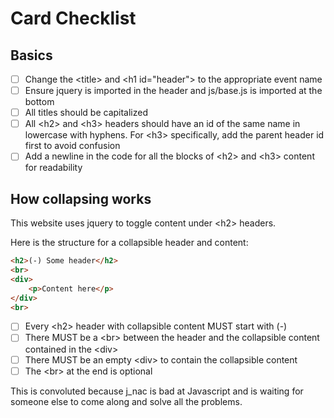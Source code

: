 # Card Checklist

## Basics

- [ ] Change the \<title> and \<h1 id="header"> to the appropriate event name
- [ ] Ensure jquery is imported in the header and js/base.js is imported at the bottom
- [ ] All titles should be capitalized
- [ ] All \<h2> and \<h3> headers should have an id of the same name in lowercase with hyphens. For \<h3> specifically, add the parent header id first to avoid confusion
- [ ] Add a newline in the code for all the blocks of \<h2> and \<h3> content for readability

## How collapsing works

This website uses jquery to toggle content under \<h2> headers.

Here is the structure for a collapsible header and content:

```html
<h2>(-) Some header</h2>
<br>
<div>
    <p>Content here</p>
</div>
<br>
```

- [ ] Every \<h2> header with collapsible content MUST start with (-)
- [ ] There MUST be a \<br> between the header and the collapsible content contained in the \<div>
- [ ] There MUST be an empty \<div> to contain the collapsible content
- [ ] The \<br> at the end is optional

This is convoluted because j_nac is bad at Javascript and is waiting for someone else to come along and solve all the problems.
